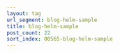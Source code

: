 ```yaml
---
layout: tag
url_segment: blog-helm-sample
title: blog-helm-sample
post_count: 22
sort_index: 00565-blog-helm-sample
---
```

